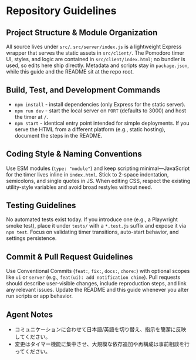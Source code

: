 # Repository Guidelines

## Project Structure & Module Organization
All source lives under `src/`. `src/server/index.js` is a lightweight Express wrapper that serves the static assets in `src/client/`. The Pomodoro timer UI, styles, and logic are contained in `src/client/index.html`; no bundler is used, so edits here ship directly. Metadata and scripts stay in `package.json`, while this guide and the README sit at the repo root.

## Build, Test, and Development Commands
- `npm install` - install dependencies (only Express for the static server).
- `npm run dev` - start the local server on `PORT` (defaults to 3000) and host the timer at `/`.
- `npm start` - identical entry point intended for simple deployments.
If you serve the HTML from a different platform (e.g., static hosting), document the steps in the README.

## Coding Style & Naming Conventions
Use ESM modules (`type: "module"`) and keep scripting minimal—JavaScript for the timer lives inline in `index.html`. Stick to 2-space indentation, semicolons, and single quotes in JS. When editing CSS, respect the existing utility-style variables and avoid broad restyles without need.

## Testing Guidelines
No automated tests exist today. If you introduce one (e.g., a Playwright smoke test), place it under `tests/` with a `*.test.js` suffix and expose it via `npm test`. Focus on validating timer transitions, auto-start behavior, and settings persistence.

## Commit & Pull Request Guidelines
Use Conventional Commits (`feat:`, `fix:`, `docs:`, `chore:`) with optional scopes like `ui` or `server` (e.g., `feat(ui): add notification chime`). Pull requests should describe user-visible changes, include reproduction steps, and link any relevant issues. Update the README and this guide whenever you alter run scripts or app behavior.

## Agent Notes
- コミュニケーションに合わせて日本語/英語を切り替え、指示を簡潔に反映してください。
- 変更はタイマー機能に集中させ、大規模な依存追加や再構成は事前相談を行ってください。
